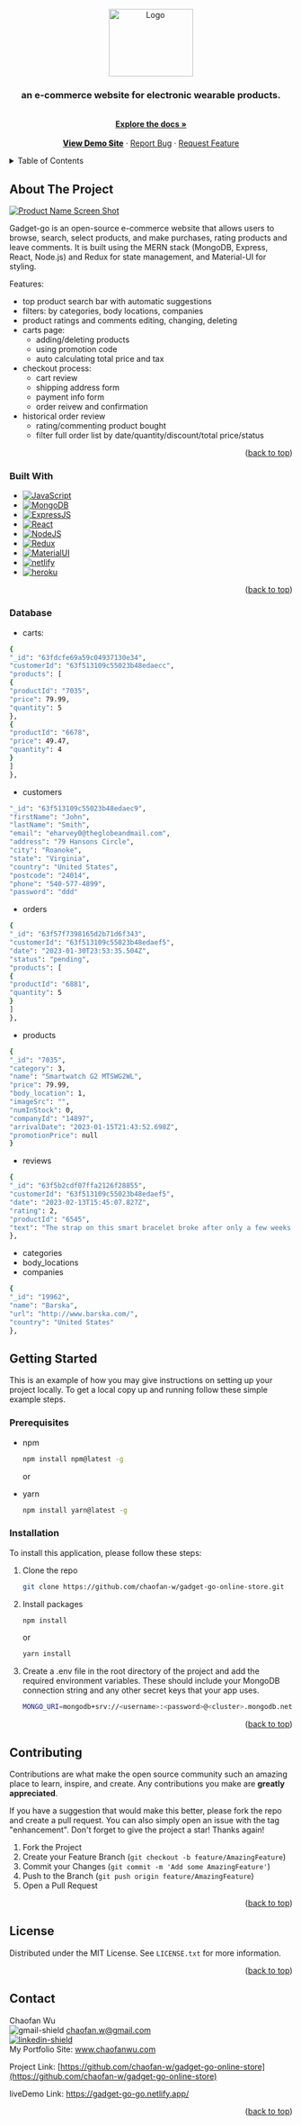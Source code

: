 <!-- PROJECT SHIELDS -->
<!--
*** I'm using markdown "reference style" links for readability.
*** Reference links are enclosed in brackets [ ] instead of parentheses ( ).
*** See the bottom of this document for the declaration of the reference variables
*** for contributors-url, forks-url, etc. This is an optional, concise syntax you may use.
*** https://www.markdownguide.org/basic-syntax/#reference-style-links
-->

<!-- [![Contributors][contributors-shield]][contributors-url]
[![Forks][forks-shield]][forks-url]
[![Stargazers][stars-shield]][stars-url]
[![Issues][issues-shield]][issues-url]
[![MIT License][license-shield]][license-url]
[![LinkedIn][linkedin-shield]][linkedin-url] -->

<!-- PROJECT LOGO -->
<br />
<div align="center">
  <a href="https://github.com/chaofan-w/gadget-go-online-store">
    <img src="./src/assets/img/logo/gadget-go-logo-white.png" alt="Logo" width="150" height="120">
  </a>

  <h3 align="center">  
  an e-commerce website for electronic wearable products.
  </h3>

  <p align="center">
    <br />
    <a href="https://github.com/chaofan-w/gadget-go-online-store/blob/master/frontend/README.md"><strong>Explore the docs »</strong></a>
    <br />
    <br />
    <a href="https://gadget-go-go.netlify.app/" style="font-weight:800">View Demo Site</a>
    ·
    <a href="https://github.com/chaofan-w/gadget-go-online-store/issues">Report Bug</a>
    ·
    <a href="https://github.com/chaofan-w/gadget-go-online-store/issues">Request Feature</a>
  </p>
</div>

<!-- TABLE OF CONTENTS -->
<details>
  <summary>Table of Contents</summary>
  <ol>
    <li>
      <a href="#about-the-project">About The Project</a>
      <ul>
        <li><a href="#built-with">Built With</a></li>
      </ul>
    </li>
    <li>
      <a href="#getting-started">Getting Started</a>
      <ul>
        <li><a href="#prerequisites">Prerequisites</a></li>
        <li><a href="#installation">Installation</a></li>
      </ul>
    </li>
    <li><a href="#usage">Usage</a></li>
    <li><a href="#roadmap">Roadmap</a></li>
    <li><a href="#contributing">Contributing</a></li>
    <li><a href="#license">License</a></li>
    <li><a href="#contact">Contact</a></li>
    <li><a href="#acknowledgments">Acknowledgments</a></li>
  </ol>
</details>

<!-- ABOUT THE PROJECT -->

## About The Project

[![Product Name Screen Shot][product-screenshot]](https://gadget-go-go.netlify.app)

Gadget-go is an open-source e-commerce website that allows users to browse, search, select products, and make purchases, rating products and leave comments. It is built using the MERN stack (MongoDB, Express, React, Node.js) and Redux for state management, and Material-UI for styling.

Features:

- top product search bar with automatic suggestions
- filters: by categories, body locations, companies
- product ratings and comments editing, changing, deleting
- carts page:
  - adding/deleting products
  - using promotion code
  - auto calculating total price and tax
- checkout process:
  - cart review
  - shipping address form
  - payment info form
  - order reivew and confirmation
- historical order review
  - rating/commenting product bought
  - filter full order list by date/quantity/discount/total price/status

<p align="right">(<a href="#readme-top">back to top</a>)</p>

### Built With

- [![JavaScript][javascript.js]][javascript-url]
- [![MongoDB][mongodb.js]][mongodb-url]
- [![ExpressJS][express.js]][express-url]
- [![React][react.js]][react-url]
- [![NodeJS][node.js]][node-url]
- [![Redux][redux.js]][redux-url]
- [![MaterialUI][materialui.js]][materialui-url]
- [![netlify][netlify.js]][netlify-url]
- [![heroku][heroku.js]][heroku-url]

<p align="right">(<a href="#readme-top">back to top</a>)</p>

### Database

- carts:

```sh
{
"_id": "63fdcfe69a59c04937130e34",
"customerId": "63f513109c55023b48edaecc",
"products": [
{
"productId": "7035",
"price": 79.99,
"quantity": 5
},
{
"productId": "6678",
"price": 49.47,
"quantity": 4
}
]
},
```

- customers

```sh
"_id": "63f513109c55023b48edaec9",
"firstName": "John",
"lastName": "Smith",
"email": "eharvey0@theglobeandmail.com",
"address": "79 Hansons Circle",
"city": "Roanoke",
"state": "Virginia",
"country": "United States",
"postcode": "24014",
"phone": "540-577-4899",
"password": "ddd"
```

- orders

```sh
{
"_id": "63f57f7398165d2b71d6f343",
"customerId": "63f513109c55023b48edaef5",
"date": "2023-01-30T23:53:35.504Z",
"status": "pending",
"products": [
{
"productId": "6881",
"quantity": 5
}
]
},
```

- products

```sh
{
"_id": "7035",
"category": 3,
"name": "Smartwatch G2 MTSWG2WL",
"price": 79.99,
"body_location": 1,
"imageSrc": "",
"numInStock": 0,
"companyId": "14897",
"arrivalDate": "2023-01-15T21:43:52.698Z",
"promotionPrice": null
}
```

- reviews

```sh
{
"_id": "63f5b2cdf07ffa2126f28855",
"customerId": "63f513109c55023b48edaef5",
"date": "2023-02-13T15:45:07.827Z",
"rating": 2,
"productId": "6545",
"text": "The strap on this smart bracelet broke after only a few weeks of use. I was really disappointed with the quality."
},
```

- categories
- body_locations
- companies

```sh
{
"_id": "19962",
"name": "Barska",
"url": "http://www.barska.com/",
"country": "United States"
},
```

<!-- GETTING STARTED -->

## Getting Started

This is an example of how you may give instructions on setting up your project locally.
To get a local copy up and running follow these simple example steps.

### Prerequisites

- npm
  ```sh
  npm install npm@latest -g
  ```
  or
- yarn

  ```sh
  npm install yarn@latest -g

  ```

### Installation

To install this application, please follow these steps:

1. Clone the repo
   ```sh
   git clone https://github.com/chaofan-w/gadget-go-online-store.git
   ```
2. Install packages

   ```sh
   npm install
   ```

   or

   ```sh
   yarn install
   ```

3. Create a .env file in the root directory of the project and add the required environment variables. These should include your MongoDB connection string and any other secret keys that your app uses.
   ```sh
   MONGO_URI=mongodb+srv://<username>:<password>@<cluster>.mongodb.net/<database>?retryWrites=true&w=majority
   ```

<p align="right">(<a href="#readme-top">back to top</a>)</p>

<!-- CONTRIBUTING -->

## Contributing

Contributions are what make the open source community such an amazing place to learn, inspire, and create. Any contributions you make are **greatly appreciated**.

If you have a suggestion that would make this better, please fork the repo and create a pull request. You can also simply open an issue with the tag "enhancement".
Don't forget to give the project a star! Thanks again!

1. Fork the Project
2. Create your Feature Branch (`git checkout -b feature/AmazingFeature`)
3. Commit your Changes (`git commit -m 'Add some AmazingFeature'`)
4. Push to the Branch (`git push origin feature/AmazingFeature`)
5. Open a Pull Request

<p align="right">(<a href="#readme-top">back to top</a>)</p>

<!-- LICENSE -->

## License

Distributed under the MIT License. See `LICENSE.txt` for more information.

<p align="right">(<a href="#readme-top">back to top</a>)</p>

<!-- CONTACT -->

## Contact

Chaofan Wu
</br> ![gmail-shield] chaofan.w@gmail.com
</br> [![linkedin-shield]][linkedin-url]
</br> My Portfolio Site: www.chaofanwu.com

Project Link: [https://github.com/chaofan-w/gadget-go-online-store](https://github.com/chaofan-w/gadget-go-online-store)

liveDemo Link: https://gadget-go-go.netlify.app/

<p align="right">(<a href="#readme-top">back to top</a>)</p>

[linkedin-shield]: https://img.shields.io/badge/-LinkedIn-black.svg?style=for-the-badge&logo=linkedin&colorB=555
[linkedin-url]: https://www.linkedin.com/in/chaofanwu/
[product-screenshot]: ./src/assets/listingPage.png
[mongodb.js]: https://img.shields.io/badge/MongoDB-4EA94B?style=for-the-badge&logo=mongodb&logoColor=white
[mongodb-url]: https://www.mongodb.com/
[react.js]: https://img.shields.io/badge/React-20232A?style=for-the-badge&logo=react&logoColor=61DAFB
[react-url]: https://reactjs.org/
[heroku.js]: https://img.shields.io/badge/Heroku-430098?style=for-the-badge&logo=heroku&logoColor=white
[heroku-url]: https://www.heroku.com/
[netlify.js]: https://img.shields.io/badge/Netlify-00C7B7?style=for-the-badge&logo=netlify&logoColor=white
[netlify-url]: https://www.netlify.com/
[redux.js]: https://img.shields.io/badge/Redux-593D88?style=for-the-badge&logo=redux&logoColor=white
[redux-url]: https://redux.js.org/
[express.js]: https://img.shields.io/badge/Express.js-404D59?style=for-the-badge
[express-url]: https://expressjs.com/
[node.js]: https://img.shields.io/badge/Node.js-43853D?style=for-the-badge&logo=node.js&logoColor=white
[node-url]: https://nodejs.dev/en/
[javascript.js]: https://img.shields.io/badge/JavaScript-F7DF1E?style=for-the-badge&logo=javascript&logoColor=black
[javascript-url]: https://www.javascript.com/
[materialui.js]: https://img.shields.io/badge/Material--UI-0081CB?style=for-the-badge&logo=material-ui&logoColor=white
[materialui-url]: https://mui.com/
[gmail-shield]: https://img.shields.io/badge/Gmail-D14836?style=for-the-badge&logo=gmail&logoColor=white
[gmail-address]: chaofan.w@gmail.com
